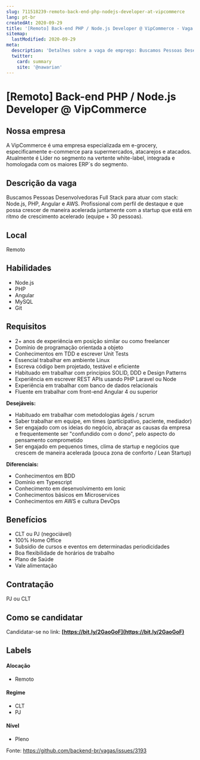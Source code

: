 ```yaml
---
slug: 711518239-remoto-back-end-php-nodejs-developer-at-vipcommerce
lang: pt-br
createdAt: 2020-09-29
title: '[Remoto] Back-end PHP / Node.js Developer @ VipCommerce - Vaga de Emprego'
sitemap:
  lastModified: 2020-09-29
meta:
  description: 'Detalhes sobre a vaga de emprego: Buscamos Pessoas Desenvolvedoras Full Stack para atuar com stack: Node.js, PHP, Angular e AWS. Profissional com perfil de destaque e que possa crescer de maneira acelerada juntamente com a startup que está em ritmo de crescimento acelerado (equipe + 30 pessoas).'
  twitter:
    card: summary
    site: '@nawarian'
---
```


# [Remoto] Back-end PHP / Node.js Developer @ VipCommerce

## Nossa empresa

A VipCommerce é uma empresa especializada em e-grocery, especificamente e-commerce para supermercados, atacarejos e atacados. Atualmente é Líder no segmento na vertente white-label, integrada e homologada com os maiores ERP´s do segmento.

## Descrição da vaga

Buscamos Pessoas Desenvolvedoras Full Stack para atuar com stack: Node.js, PHP, Angular e AWS. Profissional com perfil de destaque e que possa crescer de maneira acelerada juntamente com a startup que está em ritmo de crescimento acelerado (equipe + 30 pessoas).

## Local

Remoto

## Habilidades

- Node.js
- PHP
- Angular
- MySQL
- Git

## Requisitos

- 2+ anos de experiência em posição similar ou como freelancer
- Domínio de programação orientada a objeto
- Conhecimentos em TDD e escrever Unit Tests
- Essencial trabalhar em ambiente Linux
- Escreva código bem projetado, testável e eficiente
- Habituado em trabalhar com princípios SOLID, DDD e Design Patterns
- Experiência em escrever REST APIs usando PHP Laravel ou Node
- Experiência em trabalhar com banco de dados relacionais
- Fluente em trabalhar com front-end Angular 4 ou superior

**Desejáveis:**

- Habituado em trabalhar com metodologias ágeis / scrum
- Saber trabalhar em equipe, em times (participativo, paciente, mediador)
- Ser engajado com os ideias do negócio, abraçar as causas da empresa e frequentemente ser "confundido com o dono", pelo aspecto do pensamento comprometido
- Ser engajado em pequenos times, clima de startup e negócios que crescem de maneira acelerada (pouca zona de conforto / Lean Startup)

**Diferenciais:**

- Conhecimentos em BDD
- Domínio em Typescript
- Conhecimento em desenvolvimento em Ionic
- Conhecimentos básicos em Microservices
- Conhecimentos em AWS e cultura DevOps

## Benefícios

- CLT ou PJ (negociável)
- 100% Home Office
- Subsídio de cursos e eventos em determinadas periodicidades
- Boa flexibilidade de horários de trabalho
- Plano de Saúde
- Vale alimentação

## Contratação

PJ ou CLT

## Como se candidatar

Candidatar-se no link: **[https://bit.ly/2GaoGoF](https://bit.ly/2GaoGoF)**

## Labels

#### Alocação

- Remoto

#### Regime

- CLT
- PJ

#### Nível

- Pleno

Fonte: https://github.com/backend-br/vagas/issues/3193